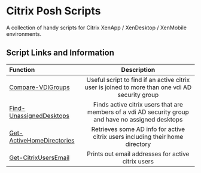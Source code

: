 # Citrix Posh Scripts

A collection of handy scripts for Citrix XenApp / XenDesktop / XenMobile environments.

## Script Links and Information

| Function | Description|
| :--- | :---: |
| [Compare-VDIGroups](CitrixPosh/blob/master/Compare-VDIGroups/Compare-VDIGroups.ps1) | Useful script to find if an active citrix user is joined to more than one vdi AD security group |
| [Find-UnassignedDesktops](CitrixPosh/blob/master/Find-UnassignedDesktops/Find-UnassignedDesktops.ps1) | Finds active citrix users that are members of a vdi AD security group and have no assigned desktops |
| [Get-ActiveHomeDirectories](CitrixPosh/blob/master/Get-ActiveHomeDirectories/Get-ActiveHomeDirectories.ps1) | Retrieves some AD info for active citrix users including their home directory |
| [Get-CitrixUsersEmail](CitrixPosh/blob/master/Get-CitrixUsersEmail/Get-CitrixUsersEmail.ps1) | Prints out email addresses for active citrix users |
